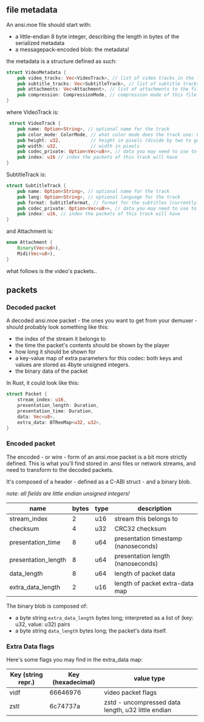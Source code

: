 ## file metadata

An ansi.moe file should start with:

- a little-endian 8 byte integer, describing the length in bytes of the serialized metadata
- a messagepack-encoded blob: the metadata!

the metadata is a structure defined as such:

```rust
struct VideoMetadata {
    pub video_tracks: Vec<VideoTrack>, // list of video tracks in the file
    pub subtitle_tracks: Vec<SubtitleTrack>, // list of subtitle tracks in the file
    pub attachments: Vec<Attachment>, // list of attachments to the file
    pub compression: CompressionMode, // compression mode of this file: 0 = None; 1 = Zstd-compressed
}

```

where VideoTrack is:

```rust
 struct VideoTrack {
    pub name: Option<String>, // optional name for the track
    pub color_mode: ColorMode, // what color mode does the track use: 0 = True; 1 = 8bit
    pub height: u32,           // height in pixels (divide by two to get line count for terminal)
    pub width: u32,            // width in pixels
    pub codec_private: Option<Vec<u8>>, // data you may need to use to decode this track's packet data (currently unused)
    pub index: u16 // index the packets of this track will have
}
```

SubtitleTrack is: 
```rust
struct SubtitleTrack {
    pub name: Option<String>, // optional name for the track
    pub lang: Option<String>, // optional language for the track
    pub format: SubtitleFormat, // format for the subtitles (currently an enum: SubRip | SubStationAlpha | Unknown(String))
    pub codec_private: Option<Vec<u8>>, // data you may need to use to decode this track's packet data (used in SSA tracks to store the SSA header!)
    pub index: u16, // index the packets of this track will have
}
```

and Attachment is:

```rust
enum Attachment {
    Binary(Vec<u8>),
    Midi(Vec<u8>),
}
```

what follows is the video's packets..

## packets

### Decoded packet

A decoded ansi.moe packet - the ones you want to get from your demuxer - should probably look something like this:

- the index of the stream it belongs to
- the time the packet's contents should be shown by the player
- how long it should be shown for
- a key-value map of extra parameters for this codec: both keys and values are stored as 4byte unsigned integers.
- the binary data of the packet

In Rust, it could look like this:

```rust
struct Packet {
    stream_index: u16,
    presentation_length: Duration,
    presentation_time: Duration,
    data: Vec<u8>,
    extra_data: BTReeMap<u32, u32>,
}
```

### Encoded packet

The encoded - or wire - form of an ansi.moe packet is a bit more strictly defined. This is what you'll find stored in .ansi files or network streams, and need to transform to the decoded packets.

It's composed of a header - defined as a C-ABI struct - and a binary blob.

*note: all fields are little endian unsigned integers!*


| name                | bytes | type | description                          |
| --------------------- | :------ | ------ | -------------------------------------- |
| stream_index        | 2     | u16  | stream this belongs to               |
| checksum            | 4     | u32  | CRC32 checksum                       |
| presentation_time   | 8     | u64  | presentation timestamp (nanoseconds) |
| presentation_length | 8     | u64  | presentation length (nanoseconds)    |
| data_length         | 8     | u64  | length of packet data                |
| extra_data_length   | 2     | u16  | length of packet extra-data map      |

The binary blob is composed of:

- a byte string `extra_data_length` bytes long; interpreted as a list of (key: u32, value: u32) pairs
- a byte string `data_length` bytes long; the packet's data itself.

### Extra Data flags

Here's some flags you may find in the extra_data map:


| Key (string repr.) | Key (hexadecimal) | value type                                         |
| -------------------- | ------------------- | ---------------------------------------------------- |
| vidf               | 66646976          | video packet flags                                 |
| zstl               | 6c74737a          | zstd - uncompressed data length, u32 little endian |



